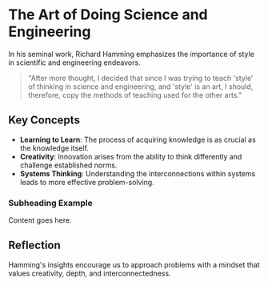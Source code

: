 # The Art of Doing Science and Engineering

In his seminal work, Richard Hamming emphasizes the importance of style in scientific and engineering endeavors.

> "After more thought, I decided that since I was trying to teach 'style' of thinking in science and engineering, and 'style' is an art, I should, therefore, copy the methods of teaching used for the other arts."

## Key Concepts

- **Learning to Learn**: The process of acquiring knowledge is as crucial as the knowledge itself.
- **Creativity**: Innovation arises from the ability to think differently and challenge established norms.
- **Systems Thinking**: Understanding the interconnections within systems leads to more effective problem-solving.

### Subheading Example

Content goes here.

## Reflection

Hamming's insights encourage us to approach problems with a mindset that values creativity, depth, and interconnectedness.